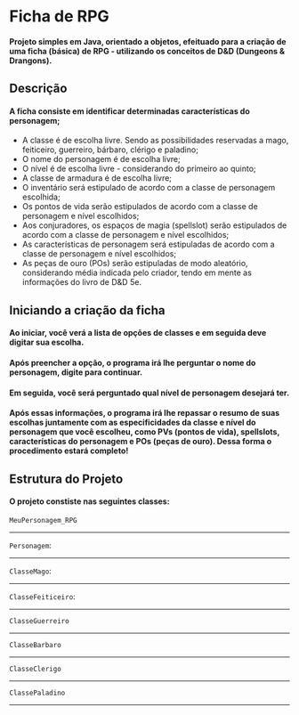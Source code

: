 # Ficha de RPG
#### Projeto simples em Java, orientado a objetos, efeituado para a criação de uma ficha (básica) de RPG - utilizando os conceitos de D&D (Dungeons & Drangons).

## Descrição
#### A ficha consiste em identificar determinadas características do personagem;
* A classe é de escolha livre. Sendo as possibilidades reservadas a mago, feiticeiro, guerreiro, bárbaro, clérigo e paladino;
* O nome do personagem é de escolha livre;
* O nível é de escolha livre - considerando do primeiro ao quinto;
* A classe de armadura é de escolha livre;
* O inventário será estipulado de acordo com a classe de personagem escolhida;
* Os pontos de vida serão estipulados de acordo com a classe de personagem e nível escolhidos;
* Aos conjuradores, os espaços de magia (spellslot) serão estipulados de acordo com a classe de personagem e nível escolhidos;
* As características de personagem será estipuladas de acordo com a classe de personagem e nível escolhidos;
* As peças de ouro (POs) serão estipuladas de modo aleatório, considerando média indicada pelo criador, tendo em mente as informações do livro de D&D 5e.

## Iniciando a criação da ficha
#### Ao iniciar, você verá a lista de opções de classes e em seguida deve digitar sua escolha.
#### Após preencher a opção, o programa irá lhe perguntar o nome do personagem, digite para continuar.
#### Em seguida, você será perguntado qual nível de personagem desejará ter.
#### Após essas informações, o programa irá lhe repassar o resumo de suas escolhas juntamente com as especificidades da classe e nível do personagem que você escolheu, como PVs (pontos de vida), spellslots, características do personagem e POs (peças de ouro). Dessa forma o procedimento estará completo!

## Estrutura do Projeto
#### O projeto constiste nas seguintes classes:
``` MeuPersonagem_RPG ```  

---
```Personagem```: 

---
```ClasseMago```: 

---
```ClasseFeiticeiro```: 

---
```ClasseGuerreiro```

---
```ClasseBarbaro```

---
```ClasseClerigo```

---
```ClassePaladino```

---

